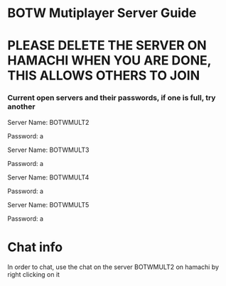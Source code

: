 # BOTW Mutiplayer Server Guide 
# PLEASE DELETE THE SERVER ON HAMACHI WHEN YOU ARE DONE, THIS ALLOWS OTHERS TO JOIN
### Current open servers and their passwords, if one is full, try another 

Server Name: BOTWMULT2

Password: a



Server Name: BOTWMULT3

Password: a



Server Name: BOTWMULT4

Password: a



Server Name: BOTWMULT5

Password: a

# Chat info
In order to chat, use the chat on the server BOTWMULT2 on hamachi by right clicking on it
